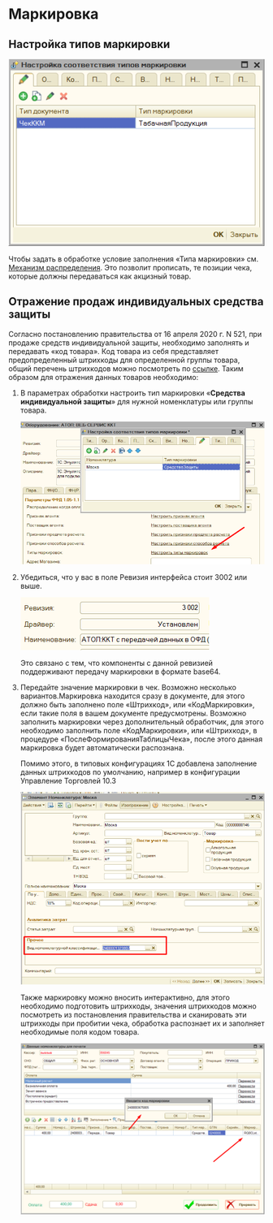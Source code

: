 # Маркировка #

## Настройка типов маркировки ##

![Настройка типов маркировки](media/92af4dbe4067cf44b0f178f96edc22cf.png)

Чтобы задать в обработке условие заполнения «Типа маркировки» см. [Механизм распределения](Механизм%20распределения.md). Это позволит прописать, те позиции чека, которые должны передаваться как акцизный товар.

## Отражение продаж индивидуальных средства защиты ##

Согласно постановлению правительства от 16 апреля 2020 г. N 521, при продаже средств индивидуальной защиты, необходимо заполнять и передавать «код товара». Код товара из себя представляет предопределенный штрихкоды для определенной
группы товара, общий перечень штрихкодов можно посмотреть по [ссылке](https://www.garant.ru/hotlaw/federal/1362146/). Таким образом для отражения данных товаров необходимо:

1. В параметрах обработки настроить тип маркировки «**Средства индивидуальной защиты**» для нужной номенклатуры или группы товара.

   ![Настройка средств защиты](media/0bb4b50404cdbd53ddc0d9651b11d042.png)

2. Убедиться, что у вас в поле Ревизия интерфейса стоит 3002 или выше.

    ![Поле ревизии](media/95e0bf6b8a28dc6fbcf6ffb58031c406.png)

    Это связано с тем, что компоненты с данной ревизией поддерживают передачу маркировки в формате base64.

3. Передайте значение маркировки в чек. Возможно несколько вариантов.Маркировка находится сразу в документе, для этого должно быть заполнено поле «Штрихкод», или «КодМаркировки», если такие поля в вашем документе предусмотрены. Возможно заполнить маркировки через дополнительный обработчик, для этого необходимо заполнить поле «КодМаркировки», или «Штрихкод», в процедуре «ПослеФормированияТаблицыЧека», после этого данная маркировка будет автоматически распознана.

    Помимо этого, в типовых конфигурациях 1С добавлена заполнение данных штрихкодов по умолчанию, например в конфигурации Управление Торговлей 10.3

    ![Поле код номенклатурной классификации](media/1792f27ac406128f59512527233a5c73.png)

    Также маркировку можно вносить интерактивно, для этого необходимо подготовить штрихкоды, значения штрихкодов можно посмотреть из постановления правительства и сканировать эти штрихкоды при пробитии чека, обработка
    распознает их и заполняет необходимые поля кодом товара.

    ![Ввод марки вручную](media/b091eed10ba5a2a64da4a61c5a0ceca8.png)
